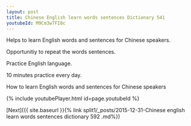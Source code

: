 ```yaml
---
layout: post
title: Chinese English learn words sentences Dictionary 541 
youtubeId: M9Cm3w7FI8c
---
```

 
 
Helps to learn English words and sentences for Chinese speakers.

Opportunitiy to repeat the words sentences. 

Practice English language. 
 
10 minutes practice every day. 
 
How to learn English words and sentences for Chinese speakers 
 
{% include youtubePlayer.html id=page.youtubeId %}
 
 
[Next]({{ site.baseurl }}{% link  split1/_posts/2015-12-31-Chinese english learn words sentences dictionary 592 .md%})
 
